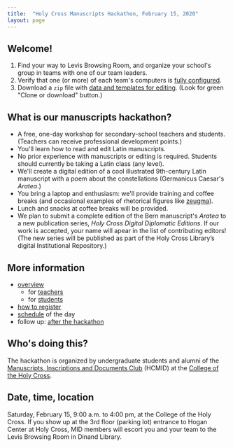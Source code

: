 ```yaml
---
title:  "Holy Cross Manuscripts Hackathon, February 15, 2020"
layout: page
---
```



## Welcome!

1.  Find your way to Levis Browsing Room, and organize your school's group in teams with one of our team leaders.
2.  Verify that one (or more) of each team's computers  is [fully configured](preparation).
2.  Download a `zip` file with [data and templates for editing](https://github.com/HCMID/hackathon2020-template).  (Look for green "Clone or download" button.)

## What is our manuscripts hackathon?

-   A free, one-day workshop for secondary-school teachers and students.  (Teachers can receive professional development points.)
-   You'll learn how to read and edit Latin manuscripts.
-   No prior experience with manuscripts or editing is required. Students should currently be taking a Latin class (any level).
-   We'll create a digital edition of a cool illustrated 9th-century Latin  manuscript with a poem about the constellations (Germanicus Caesar's *Aratea*.)
- You bring a laptop and enthusiasm: we'll provide training and coffee breaks (and occasional examples of rhetorical figures like [zeugma](http://examples.yourdictionary.com/examples-of-zeugma.html)).
-  Lunch and snacks at coffee breaks will be provided.
-  We plan to submit a complete edition of the Bern manuscript's *Aratea* to a new publication series, *Holy Cross Digital Diplomatic  Editions*.  If our work is accepted, your name will apear in the list of contributing editors!  (The new series will be published as part of the Holy Cross Library’s digital Institutional Repository.)



## More information

-   [overview](overview)
    -   for [teachers](teachers)
    -   for [students](students)
-   [how to register](registration)
-   [schedule](schedule) of the day
-   follow up: [after the hackathon](followup)




## Who's doing this?

The hackathon is organized by undergraduate students and alumni of the [Manuscripts, Inscriptions and Documents Club](http://hcmid.github.io/) (HCMID) at the [College of the Holy Cross](https://www.holycross.edu/).

## Date, time, location

Saturday, February 15, 9:00 a.m. to 4:00 pm, at the College of the Holy Cross.  If you show up at the 3rd floor (parking lot) entrance to Hogan Center at Holy Cross, MID members will escort you and your team to the Levis Browsing Room in Dinand Library.
